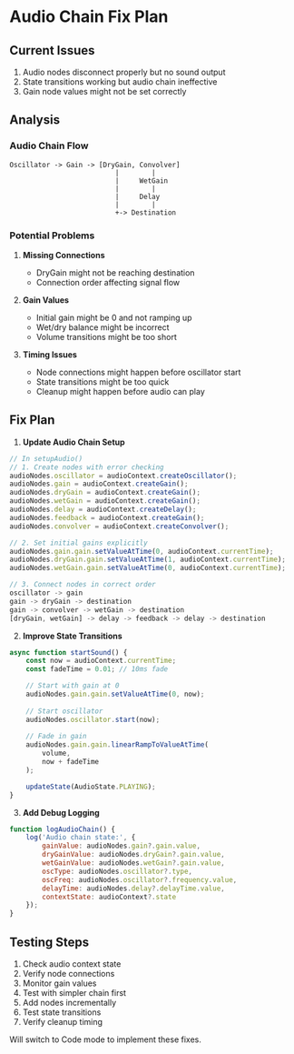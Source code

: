 # Audio Chain Fix Plan

## Current Issues
1. Audio nodes disconnect properly but no sound output
2. State transitions working but audio chain ineffective
3. Gain node values might not be set correctly

## Analysis

### Audio Chain Flow
```
Oscillator -> Gain -> [DryGain, Convolver]
                          |        |
                          |     WetGain
                          |        |
                          |     Delay
                          |        |
                          +-> Destination
```

### Potential Problems
1. **Missing Connections**
   - DryGain might not be reaching destination
   - Connection order affecting signal flow

2. **Gain Values**
   - Initial gain might be 0 and not ramping up
   - Wet/dry balance might be incorrect
   - Volume transitions might be too short

3. **Timing Issues**
   - Node connections might happen before oscillator start
   - State transitions might be too quick
   - Cleanup might happen before audio can play

## Fix Plan

1. **Update Audio Chain Setup**
```javascript
// In setupAudio()
// 1. Create nodes with error checking
audioNodes.oscillator = audioContext.createOscillator();
audioNodes.gain = audioContext.createGain();
audioNodes.dryGain = audioContext.createGain();
audioNodes.wetGain = audioContext.createGain();
audioNodes.delay = audioContext.createDelay();
audioNodes.feedback = audioContext.createGain();
audioNodes.convolver = audioContext.createConvolver();

// 2. Set initial gains explicitly
audioNodes.gain.gain.setValueAtTime(0, audioContext.currentTime);
audioNodes.dryGain.gain.setValueAtTime(1, audioContext.currentTime);
audioNodes.wetGain.gain.setValueAtTime(0, audioContext.currentTime);

// 3. Connect nodes in correct order
oscillator -> gain
gain -> dryGain -> destination
gain -> convolver -> wetGain -> destination
[dryGain, wetGain] -> delay -> feedback -> delay -> destination
```

2. **Improve State Transitions**
```javascript
async function startSound() {
    const now = audioContext.currentTime;
    const fadeTime = 0.01; // 10ms fade

    // Start with gain at 0
    audioNodes.gain.gain.setValueAtTime(0, now);
    
    // Start oscillator
    audioNodes.oscillator.start(now);
    
    // Fade in gain
    audioNodes.gain.gain.linearRampToValueAtTime(
        volume,
        now + fadeTime
    );

    updateState(AudioState.PLAYING);
}
```

3. **Add Debug Logging**
```javascript
function logAudioChain() {
    log('Audio chain state:', {
        gainValue: audioNodes.gain?.gain.value,
        dryGainValue: audioNodes.dryGain?.gain.value,
        wetGainValue: audioNodes.wetGain?.gain.value,
        oscType: audioNodes.oscillator?.type,
        oscFreq: audioNodes.oscillator?.frequency.value,
        delayTime: audioNodes.delay?.delayTime.value,
        contextState: audioContext?.state
    });
}
```

## Testing Steps

1. Check audio context state
2. Verify node connections
3. Monitor gain values
4. Test with simpler chain first
5. Add nodes incrementally
6. Test state transitions
7. Verify cleanup timing

Will switch to Code mode to implement these fixes.